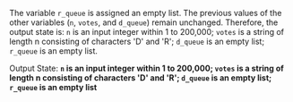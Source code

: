 The variable `r_queue` is assigned an empty list. The previous values of the other variables (`n`, `votes`, and `d_queue`) remain unchanged. Therefore, the output state is: `n` is an input integer within 1 to 200,000; `votes` is a string of length n consisting of characters 'D' and 'R'; `d_queue` is an empty list; `r_queue` is an empty list.

Output State: **`n` is an input integer within 1 to 200,000; `votes` is a string of length n consisting of characters 'D' and 'R'; `d_queue` is an empty list; `r_queue` is an empty list**